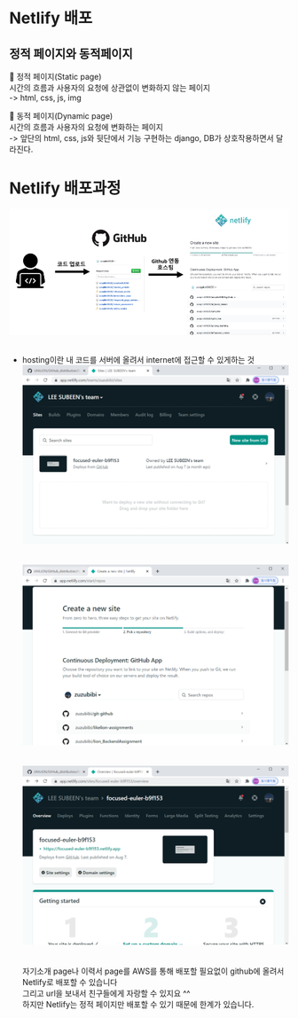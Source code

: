 # Netlify 배포

## 정적 페이지와 동적페이지

🤍 정적 페이지(Static page)<br>
시간의 흐름과 사용자의 요청에 상관없이 변화하지 않는 페이지<br>
  -> html, css, js, img
<br>

🤍 동적 페이지(Dynamic page)<br>
시간의 흐름과 사용자의 요청에 변화하는 페이지<br>
  -> 앞단의 html, css, js와 뒷단에서 기능 구현하는 django, DB가 상호작용하면서 달라진다.

# Netlify 배포과정

![CreatePhoto](./img/1.png)<br><br>
* hosting이란 내 코드를 서버에 올려서 internet에 접근할 수 있게하는 것<br>
![Cr1](./img/2.png)<br><br><br>
![Cr2](./img/3.png)<br><br><br>
![3](./img/4.png)<br><br><br>
자기소개 page나 이력서 page를 AWS를 통해 배포할 필요없이 github에 올려서 Netlify로 배포할 수 있습니다<br>
그리고 url을 보내서 친구들에게 자랑할 수 있지요 ^^<br>
하지만 Netlify는 정적 페이지만 배포할 수 있기 때문에 한계가 있습니다.<br>


